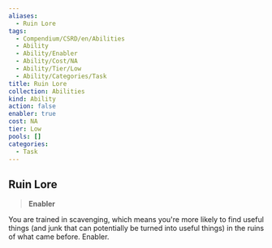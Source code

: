 ```yaml
---
aliases:
  - Ruin Lore
tags:
  - Compendium/CSRD/en/Abilities
  - Ability
  - Ability/Enabler
  - Ability/Cost/NA
  - Ability/Tier/Low
  - Ability/Categories/Task
title: Ruin Lore
collection: Abilities
kind: Ability
action: false
enabler: true
cost: NA
tier: Low
pools: []
categories:
  - Task
---
```

## Ruin Lore  
>**Enabler**
  
You are trained in scavenging, which means you're more likely to find useful things (and junk that can potentially be turned into useful things) in the ruins of what came before. Enabler.